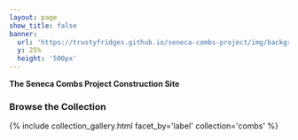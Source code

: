 ```yaml
---
layout: page
show_title: false
banner:
  url: 'https://trustyfridges.github.io/seneca-combs-project/img/background.png'
  y: 25%
  height: '500px'
---
```


__The Seneca Combs Project Construction Site__

### Browse the Collection

{% include collection_gallery.html facet_by='label' collection='combs' %}
